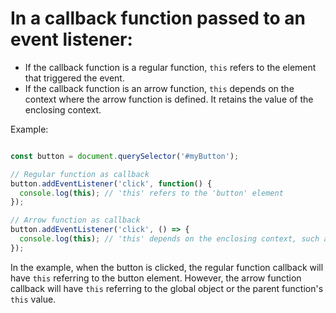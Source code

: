 # In a callback function passed to an event listener:
- If the callback function is a regular function, `this` refers to the element that triggered the event.
- If the callback function is an arrow function, `this` depends on the context where the arrow function is defined. It retains the value of the enclosing context.

Example:
```javascript

const button = document.querySelector('#myButton');

// Regular function as callback
button.addEventListener('click', function() {
  console.log(this); // 'this' refers to the 'button' element
});

// Arrow function as callback
button.addEventListener('click', () => {
  console.log(this); // 'this' depends on the enclosing context, such as the global object
});
```

In the example, when the button is clicked, the regular function callback will have `this` referring to the button element. However, the arrow function callback will have `this` referring to the global object or the parent function's `this` value.
